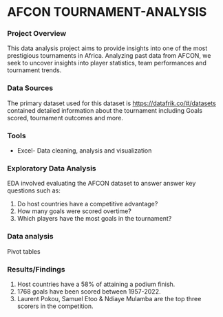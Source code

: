 # AFCON TOURNAMENT-ANALYSIS 

### Project Overview
This data analysis project aims to provide insights into one of the most prestigious tournaments in Africa. Analyzing past data from AFCON, we seek to uncover insights into player statistics, team performances and tournament trends.

### Data Sources
The primary dataset used for this dataset is https://datafrik.co/#/datasets contained detailed information about the tournament including Goals scored, tournament outcomes and more.

### Tools
- Excel- Data cleaning, analysis and visualization

### Exploratory Data Analysis
EDA involved evaluating the AFCON dataset to answer answer key questions such as:

1. Do host countries have a competitive advantage?
2. How many goals were scored overtime?
3. Which players have the most goals in the tournament?

### Data analysis
Pivot tables

### Results/Findings
1. Host countries have a 58% of attaining a podium finish.
2. 1768 goals have been scored  between 1957-2022.
3. Laurent Pokou, Samuel Etoo & Ndiaye Mulamba are the top three scorers in the competition.



